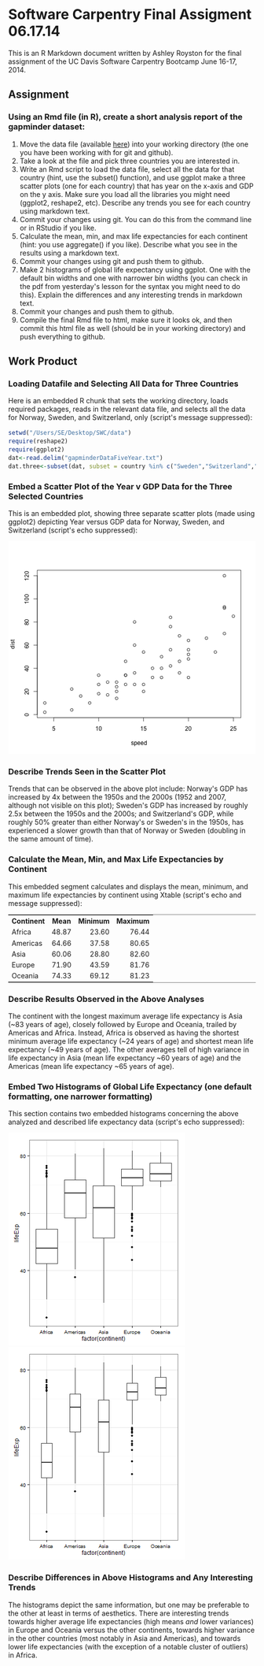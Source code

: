 Software Carpentry Final Assigment 06.17.14
========================================================


This is an R Markdown document written by Ashley Royston for the final assignment of the UC Davis Software Carpentry Bootcamp June 16-17, 2014.


## Assignment
### Using an Rmd file (in R), create a short analysis report of the gapminder dataset:
1. Move the data file (available [here](http://npk.io/BGRY+)) into your working directory (the one you have been working with for git and github).
2. Take a look at the file and pick three countries you are interested in.
3. Write an Rmd script to load the data file, select all the data for that country (hint, use the subset() function), and use ggplot make a three scatter plots (one for each country) that has year on the x-axis and GDP on the y axis. Make sure you load all the libraries you might need (ggplot2, reshape2, etc). Describe any trends you see for each country using markdown text.
4. Commit your changes using git. You can do this from the command line or in RStudio if you like.
5. Calculate the mean, min, and max life expectancies for each continent (hint: you use aggregate() if you like). Describe what you see in the results using a markdown text.
6. Commit your changes using git and push them to github.
7. Make 2 histograms of global life expectancy using ggplot. One with the default bin widths and one with narrower bin widths (you can check in the pdf from yesterday's lesson for the syntax you might need to do this). Explain the differences and any interesting trends in markdown text.
8. Commit your changes and push them to github.
9. Compile the final Rmd file to html, make sure it looks ok, and then commit this html file as well (should be in your working directory) and push everything to github.



## Work Product
### Loading Datafile and Selecting All Data for Three Countries
Here is an embedded R chunk that sets the working directory, loads required packages, reads in the relevant data file, and selects all the data for Norway, Sweden, and Switzerland, only (script's message suppressed):


```r
setwd("/Users/SE/Desktop/SWC/data")
require(reshape2)
require(ggplot2)
dat<-read.delim("gapminderDataFiveYear.txt")
dat.three<-subset(dat, subset = country %in% c("Sweden","Switzerland","Norway"))
```



### Embed a Scatter Plot of the Year v GDP Data for the Three Selected Countries
This is an embedded plot, showing three separate scatter plots (made using ggplot2) depicting Year versus GDP data for Norway, Sweden, and Switzerland (script's echo suppressed):

![plot of chunk unnamed-chunk-2](figure/unnamed-chunk-2.png) 



### Describe Trends Seen in the Scatter Plot
Trends that can be observed in the above plot include: Norway's GDP has increased by 4x between the 1950s and the 2000s (1952 and 2007, although not visible on this plot); Sweden's GDP has increased by roughly 2.5x between the 1950s and the 2000s; and Switzerland's GDP, while roughly 50% greater than either Norway's or Sweden's in the 1950s, has experienced a slower growth than that of Norway or Sweden (doubling in the same amount of time).



### Calculate the Mean, Min, and Max Life Expectancies by Continent
This embedded segment calculates and displays the mean, minimum, and maximum life expectancies by continent using Xtable (script's echo and message suppressed):

<!-- html table generated in R 3.1.0 by xtable 1.7-3 package -->
<!-- Thu Jun 19 10:04:46 2014 -->
<TABLE style='border:0; border-top: 1px solid grey; border-bottom: 1px solid grey'>
<TR> <TH> Continent </TH> <TH> Mean </TH> <TH> Minimum </TH> <TH> Maximum </TH>  </TR>
  <TR> <TD> Africa </TD> <TD align="right"> 48.87 </TD> <TD align="right"> 23.60 </TD> <TD align="right"> 76.44 </TD> </TR>
  <TR> <TD> Americas </TD> <TD align="right"> 64.66 </TD> <TD align="right"> 37.58 </TD> <TD align="right"> 80.65 </TD> </TR>
  <TR> <TD> Asia </TD> <TD align="right"> 60.06 </TD> <TD align="right"> 28.80 </TD> <TD align="right"> 82.60 </TD> </TR>
  <TR> <TD> Europe </TD> <TD align="right"> 71.90 </TD> <TD align="right"> 43.59 </TD> <TD align="right"> 81.76 </TD> </TR>
  <TR> <TD> Oceania </TD> <TD align="right"> 74.33 </TD> <TD align="right"> 69.12 </TD> <TD align="right"> 81.23 </TD> </TR>
   </TABLE>



### Describe Results Observed in the Above Analyses
The continent with the longest maximum average life expectancy is Asia (~83 years of age), closely followed by Europe and Oceania, trailed by Americas and Africa.  Instead, Africa is observed as having the shortest minimum average life expectancy (~24 years of age) and shortest mean life expectancy (~49 years of age).  The other averages tell of high variance in life expectancy in Asia (mean life expectancy ~60 years of age) and the Americas (mean life expectancy ~65 years of age).



### Embed Two Histograms of Global Life Expectancy (one default formatting, one narrower formatting)
This section contains two embedded histograms concerning the above analyzed and described life expectancy data (script's echo suppressed):

![plot of chunk unnamed-chunk-4](figure/unnamed-chunk-41.png) ![plot of chunk unnamed-chunk-4](figure/unnamed-chunk-42.png) 



### Describe Differences in Above Histograms and Any Interesting Trends
The histograms depict the same information, but one may be preferable to the other at least in terms of aesthetics.  There are interesting trends towards higher average life expectancies (high means *and* lower variances) in Europe and Oceania versus the other continents, towards higher variance in the other countries (most notably in Asia and Americas), and towards lower life expectancies (with the exception of a notable cluster of outliers) in Africa.


